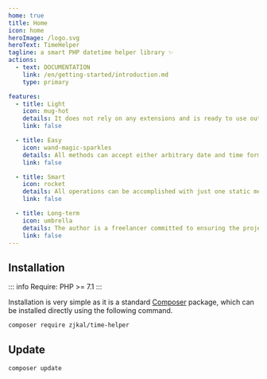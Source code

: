```yaml
---
home: true
title: Home
icon: home
heroImage: /logo.svg
heroText: TimeHelper
tagline: a smart PHP datetime helper library ✨
actions:
  - text: DOCUMENTATION
    link: /en/getting-started/introduction.md
    type: primary

features:
  - title: Light
    icon: mug-hot
    details: It does not rely on any extensions and is ready to use out of the box
    link: false

  - title: Easy
    icon: wand-magic-sparkles
    details: All methods can accept either arbitrary date and time formats or timestamps
    link: false

  - title: Smart
    icon: rocket
    details: All operations can be accomplished with just one static method for each
    link: false

  - title: Long-term
    icon: umbrella
    details: The author is a freelancer committed to ensuring the project's long-term
    link: false
---
```


## Installation

::: info
Require: PHP >= 7.1
:::

Installation is very simple as it is a standard [Composer](https://getcomposer.org/) package, which can be installed directly using the following command.

```bash
composer require zjkal/time-helper
```

## Update
```bash
composer update
```

<!-- markdownlint-disable -->
